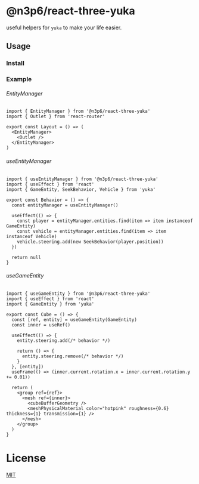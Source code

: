 # @n3p6/react-three-yuka

useful helpers for `yuka` to make your life easier.

## Usage

### Install

### Example

###### EntityManager

```tsx
import { EntityManager } from '@n3p6/react-three-yuka'
import { Outlet } from 'react-router'

export const Layout = () => (
  <EntityManager>
    <Outlet />
  </EntityManager>
)
```

###### useEntityManager

```tsx
import { useEntityManager } from '@n3p6/react-three-yuka'
import { useEffect } from 'react'
import { GameEntity, SeekBehavior, Vehicle } from 'yuka'

export const Behavior = () => {
  const entityManager = useEntityManager()

  useEffect(() => {
    const player = entityManager.entities.find(item => item instanceof GameEntity)
    const vehicle = entityManager.entities.find(item => item instanceof Vehicle)
    vehicle.steering.add(new SeekBehavior(player.position))
  })

  return null
}
```

###### useGameEntity

```tsx
import { useGameEntity } from '@n3p6/react-three-yuka'
import { useEffect } from 'react'
import { GameEntity } from 'yuka'

export const Cube = () => {
  const [ref, entity] = useGameEntity(GameEntity)
  const inner = useRef()

  useEffect(() => {
    entity.steering.add(/* behavior */)

    return () => {
      entity.steering.remove(/* behavior */)
    }
  }, [entity])
  useFrame(() => (inner.current.rotation.x = inner.current.rotation.y += 0.01))

  return (
    <group ref={ref}>
      <mesh ref={inner}>
        <cubeBufferGeometry />
        <meshPhysicalMaterial color="hotpink" roughness={0.6} thickness={1} transmission={1} />
      </mesh>
    </group>
  )
}
```

# License

[MIT](../../LICENSE.md)
